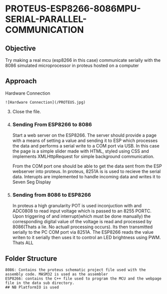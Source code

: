 # PROTEUS-ESP8266-8086MPU-SERIAL-PARALLEL-COMMUNICATION
## Objective
Try making a real mcu (esp8266 in this case) communicate serially with the 8086 simulated microprocessor in proteus hosted on a computer

## Approach
Hardware Connection

    ![Hardware Connection](/PROTEUS.jpg)

3. Close the file.
1. ### Sending From ESP8266 to 8086
    Start a web server on the ESP8266. The server should provide a page with a means of setting a value and sending it to ESP which processes the data and performs a serial write to a COM port via USB. In this case the page is a simple slider made with HTML, styled using CSS and implements XMLHttpRequest for simple background communication.

    From the COM port one should be able to get the data sent from the ESP webserver into proteus. In proteus, 8251A is is used to recieve the serial data. Interupts are implemented to handle incoming data and writes it to Seven Seg Display
2. ### Sending from 8086 to ESP8266
   In proteus a high granularity POT is used inconjuction with and ADC0808 to read input voltage which is passed to an 8255 PORTC. Upon triggering of and interrupt(which must be done manually) the corresponding digital value of the voltage is read and processed by 8086(Thats a lie. No actuall processing occurs). Its then transmitted serially to the PC COM port via 8251A. The ESP8266 reads the value writen to it serially then uses it to control an LED brightness using PWM.
Thats ALL

## Folder Structure
    8086: Contains the proteus schematic project file used with the assembly code. MASM32 is used as the assembler
    ESP8266: contains the C++ file used to program the MCU and the webpage file in the data sub directory.
    ## NB PlatformIO is used
